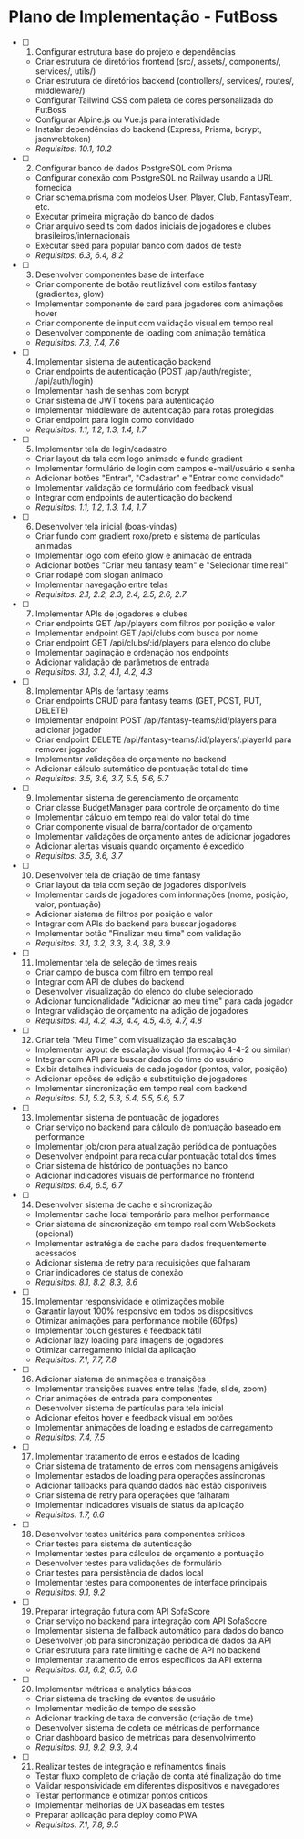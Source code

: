 # Plano de Implementação - FutBoss

- [ ] 1. Configurar estrutura base do projeto e dependências
  - Criar estrutura de diretórios frontend (src/, assets/, components/, services/, utils/)
  - Criar estrutura de diretórios backend (controllers/, services/, routes/, middleware/)
  - Configurar Tailwind CSS com paleta de cores personalizada do FutBoss
  - Configurar Alpine.js ou Vue.js para interatividade
  - Instalar dependências do backend (Express, Prisma, bcrypt, jsonwebtoken)
  - _Requisitos: 10.1, 10.2_

- [ ] 2. Configurar banco de dados PostgreSQL com Prisma
  - Configurar conexão com PostgreSQL no Railway usando a URL fornecida
  - Criar schema.prisma com modelos User, Player, Club, FantasyTeam, etc.
  - Executar primeira migração do banco de dados
  - Criar arquivo seed.ts com dados iniciais de jogadores e clubes brasileiros/internacionais
  - Executar seed para popular banco com dados de teste
  - _Requisitos: 6.3, 6.4, 8.2_

- [ ] 3. Desenvolver componentes base de interface
  - Criar componente de botão reutilizável com estilos fantasy (gradientes, glow)
  - Implementar componente de card para jogadores com animações hover
  - Criar componente de input com validação visual em tempo real
  - Desenvolver componente de loading com animação temática
  - _Requisitos: 7.3, 7.4, 7.6_

- [ ] 4. Implementar sistema de autenticação backend
  - Criar endpoints de autenticação (POST /api/auth/register, /api/auth/login)
  - Implementar hash de senhas com bcrypt
  - Criar sistema de JWT tokens para autenticação
  - Implementar middleware de autenticação para rotas protegidas
  - Criar endpoint para login como convidado
  - _Requisitos: 1.1, 1.2, 1.3, 1.4, 1.7_

- [ ] 5. Implementar tela de login/cadastro
  - Criar layout da tela com logo animado e fundo gradient
  - Implementar formulário de login com campos e-mail/usuário e senha
  - Adicionar botões "Entrar", "Cadastrar" e "Entrar como convidado"
  - Implementar validação de formulário com feedback visual
  - Integrar com endpoints de autenticação do backend
  - _Requisitos: 1.1, 1.2, 1.3, 1.4, 1.7_

- [ ] 6. Desenvolver tela inicial (boas-vindas)
  - Criar fundo com gradient roxo/preto e sistema de partículas animadas
  - Implementar logo com efeito glow e animação de entrada
  - Adicionar botões "Criar meu fantasy team" e "Selecionar time real"
  - Criar rodapé com slogan animado
  - Implementar navegação entre telas
  - _Requisitos: 2.1, 2.2, 2.3, 2.4, 2.5, 2.6, 2.7_

- [ ] 7. Implementar APIs de jogadores e clubes
  - Criar endpoints GET /api/players com filtros por posição e valor
  - Implementar endpoint GET /api/clubs com busca por nome
  - Criar endpoint GET /api/clubs/:id/players para elenco do clube
  - Implementar paginação e ordenação nos endpoints
  - Adicionar validação de parâmetros de entrada
  - _Requisitos: 3.1, 3.2, 4.1, 4.2, 4.3_

- [ ] 8. Implementar APIs de fantasy teams
  - Criar endpoints CRUD para fantasy teams (GET, POST, PUT, DELETE)
  - Implementar endpoint POST /api/fantasy-teams/:id/players para adicionar jogador
  - Criar endpoint DELETE /api/fantasy-teams/:id/players/:playerId para remover jogador
  - Implementar validações de orçamento no backend
  - Adicionar cálculo automático de pontuação total do time
  - _Requisitos: 3.5, 3.6, 3.7, 5.5, 5.6, 5.7_

- [ ] 9. Implementar sistema de gerenciamento de orçamento
  - Criar classe BudgetManager para controle de orçamento do time
  - Implementar cálculo em tempo real do valor total do time
  - Criar componente visual de barra/contador de orçamento
  - Implementar validações de orçamento antes de adicionar jogadores
  - Adicionar alertas visuais quando orçamento é excedido
  - _Requisitos: 3.5, 3.6, 3.7_

- [ ] 10. Desenvolver tela de criação de time fantasy
  - Criar layout da tela com seção de jogadores disponíveis
  - Implementar cards de jogadores com informações (nome, posição, valor, pontuação)
  - Adicionar sistema de filtros por posição e valor
  - Integrar com APIs do backend para buscar jogadores
  - Implementar botão "Finalizar meu time" com validação
  - _Requisitos: 3.1, 3.2, 3.3, 3.4, 3.8, 3.9_

- [ ] 11. Implementar tela de seleção de times reais
  - Criar campo de busca com filtro em tempo real
  - Integrar com API de clubes do backend
  - Desenvolver visualização do elenco do clube selecionado
  - Adicionar funcionalidade "Adicionar ao meu time" para cada jogador
  - Integrar validação de orçamento na adição de jogadores
  - _Requisitos: 4.1, 4.2, 4.3, 4.4, 4.5, 4.6, 4.7, 4.8_

- [ ] 12. Criar tela "Meu Time" com visualização da escalação
  - Implementar layout de escalação visual (formação 4-4-2 ou similar)
  - Integrar com API para buscar dados do time do usuário
  - Exibir detalhes individuais de cada jogador (pontos, valor, posição)
  - Adicionar opções de edição e substituição de jogadores
  - Implementar sincronização em tempo real com backend
  - _Requisitos: 5.1, 5.2, 5.3, 5.4, 5.5, 5.6, 5.7_

- [ ] 13. Implementar sistema de pontuação de jogadores
  - Criar serviço no backend para cálculo de pontuação baseado em performance
  - Implementar job/cron para atualização periódica de pontuações
  - Desenvolver endpoint para recalcular pontuação total dos times
  - Criar sistema de histórico de pontuações no banco
  - Adicionar indicadores visuais de performance no frontend
  - _Requisitos: 6.4, 6.5, 6.7_

- [ ] 14. Desenvolver sistema de cache e sincronização
  - Implementar cache local temporário para melhor performance
  - Criar sistema de sincronização em tempo real com WebSockets (opcional)
  - Implementar estratégia de cache para dados frequentemente acessados
  - Adicionar sistema de retry para requisições que falharam
  - Criar indicadores de status de conexão
  - _Requisitos: 8.1, 8.2, 8.3, 8.6_

- [ ] 15. Implementar responsividade e otimizações mobile
  - Garantir layout 100% responsivo em todos os dispositivos
  - Otimizar animações para performance mobile (60fps)
  - Implementar touch gestures e feedback tátil
  - Adicionar lazy loading para imagens de jogadores
  - Otimizar carregamento inicial da aplicação
  - _Requisitos: 7.1, 7.7, 7.8_

- [ ] 16. Adicionar sistema de animações e transições
  - Implementar transições suaves entre telas (fade, slide, zoom)
  - Criar animações de entrada para componentes
  - Desenvolver sistema de partículas para tela inicial
  - Adicionar efeitos hover e feedback visual em botões
  - Implementar animações de loading e estados de carregamento
  - _Requisitos: 7.4, 7.5_

- [ ] 17. Implementar tratamento de erros e estados de loading
  - Criar sistema de tratamento de erros com mensagens amigáveis
  - Implementar estados de loading para operações assíncronas
  - Adicionar fallbacks para quando dados não estão disponíveis
  - Criar sistema de retry para operações que falharam
  - Implementar indicadores visuais de status da aplicação
  - _Requisitos: 1.7, 6.6_

- [ ] 18. Desenvolver testes unitários para componentes críticos
  - Criar testes para sistema de autenticação
  - Implementar testes para cálculos de orçamento e pontuação
  - Desenvolver testes para validações de formulário
  - Criar testes para persistência de dados local
  - Implementar testes para componentes de interface principais
  - _Requisitos: 9.1, 9.2_

- [ ] 19. Preparar integração futura com API SofaScore
  - Criar serviço no backend para integração com API SofaScore
  - Implementar sistema de fallback automático para dados do banco
  - Desenvolver job para sincronização periódica de dados da API
  - Criar estrutura para rate limiting e cache de API no backend
  - Implementar tratamento de erros específicos da API externa
  - _Requisitos: 6.1, 6.2, 6.5, 6.6_

- [ ] 20. Implementar métricas e analytics básicos
  - Criar sistema de tracking de eventos de usuário
  - Implementar medição de tempo de sessão
  - Adicionar tracking de taxa de conversão (criação de time)
  - Desenvolver sistema de coleta de métricas de performance
  - Criar dashboard básico de métricas para desenvolvimento
  - _Requisitos: 9.1, 9.2, 9.3, 9.4_

- [ ] 21. Realizar testes de integração e refinamentos finais
  - Testar fluxo completo de criação de conta até finalização do time
  - Validar responsividade em diferentes dispositivos e navegadores
  - Testar performance e otimizar pontos críticos
  - Implementar melhorias de UX baseadas em testes
  - Preparar aplicação para deploy como PWA
  - _Requisitos: 7.1, 7.8, 9.5_